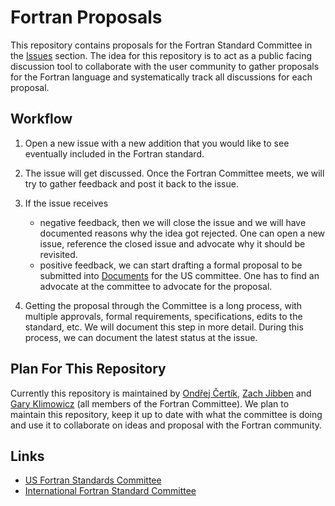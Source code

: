 # Fortran Proposals

This repository contains proposals for the Fortran Standard Committee in the [Issues](https://github.com/j3-fortran/fortran_proposals/issues) section. The idea for this repository is to act as a public facing discussion tool to collaborate with the user community to gather proposals for the Fortran language and systematically track all discussions for each proposal.

## Workflow

1. Open a new issue with a new addition that you would like to see eventually included in the Fortran standard.

2. The issue will get discussed. Once the Fortran Committee meets, we will try to gather feedback and post it back to the issue.

3. If the issue receives

   * negative feedback, then we will close the issue and we will have documented reasons why the idea got rejected. One can open a new issue, reference the closed issue and advocate why it should be revisited.
   * positive feedback, we can start drafting a formal proposal to be submitted into [Documents](https://j3-fortran.org/doc/meeting) for the US committee. One has to find an advocate at the committee to advocate for the proposal. 

4. Getting the proposal through the Committee is a long process, with multiple approvals, formal requirements, specifications, edits to the standard, etc. We will document this step in more detail. During this process, we can document the latest status at the issue.

## Plan For This Repository

Currently this repository is maintained by
[Ondřej Čertík](https://github.com/certik),
[Zach Jibben](https://github.com/zjibben) and
[Gary Klimowicz](https://github.com/gklimowicz)
(all members of the Fortran Committee). We plan to maintain this repository,
keep it up to date with what the committee is doing and use it to collaborate
on ideas and proposal with the Fortran community.

## Links

* [US Fortran Standards Committee](https://j3-fortran.org/)
* [International Fortran Standard Committee](https://wg5-fortran.org/)
